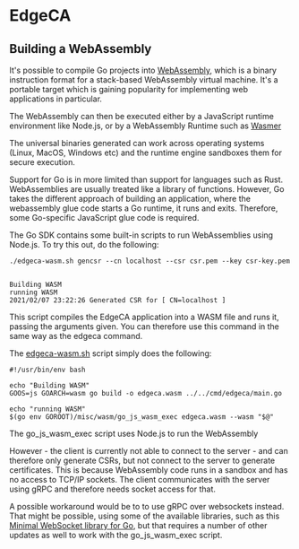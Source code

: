 # EdgeCA
## Building a WebAssembly

It's possible to compile Go projects into [WebAssembly](https://webassembly.org/), which is a binary instruction format for a stack-based WebAssembly virtual machine. It's a portable target which is gaining popularity for implementing web applications in particular.

The WebAssembly can then be executed either by a JavaScript runtime environment like Node.js, or by a WebAssembly Runtime such as [Wasmer](https://wasmer.io/)
 
The universal binaries generated can work across operating systems (Linux, MacOS, Windows etc) and the runtime engine sandboxes them for secure execution. 

Support for Go is in more limited than support for languages such as Rust. WebAssemblies are usually treated like a library of functions. However, Go takes the different approach of building an application, where the webassembly glue code starts a Go runtime, it runs and exits. Therefore, some Go-specific JavaScript glue code is required.

The Go SDK contains some built-in scripts to run WebAssemblies using Node.js. To try this out, do the following:

```
./edgeca-wasm.sh gencsr --cn localhost --csr csr.pem --key csr-key.pem


Building WASM
running WASM
2021/02/07 23:22:26 Generated CSR for [ CN=localhost ]

```

This script compiles the EdgeCA application into a WASM file and runs it, passing the arguments given. You can therefore use this command in the same way as the edgeca command. 

The [edgeca-wasm.sh](edgeca-wasm.sh) script simply does the following:

```
#!/usr/bin/env bash

echo "Building WASM"
GOOS=js GOARCH=wasm go build -o edgeca.wasm ../../cmd/edgeca/main.go

echo "running WASM"
$(go env GOROOT)/misc/wasm/go_js_wasm_exec edgeca.wasm --wasm "$@"
```

The go_js_wasm_exec script uses Node.js to run the WebAssembly

However - the client is currently not able to connect to the server - and can therefore only generate CSRs, but not connect to the server to generate certificates. This is because WebAssembly code runs in a sandbox and has no access to TCP/IP sockets. The client communicates with the server using gRPC and therefore needs socket access for that.

A possible workaround would be to to use gRPC over websockets instead. That might be possible, using some of the available libraries, such as this [Minimal WebSocket library for Go](https://github.com/nhooyr/websocket), but that requires a number of other updates as well to work with the go_js_wasm_exec script.


